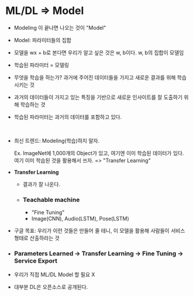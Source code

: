 # ML/DL => Model

- Modeling 이 끝나면 나오는 것이 "Model"

- Model: 파라미터들의 집합

- 모델을 wx + b로 본다면 우리가 알고 싶은 것은 w, b이다. w, b의 집합이 모델임

- 학습된 파라미터 = 모델링 

- 무엇을 학습을 하는가?  과거에 주어진 데이터들을 가지고 새로운 결과를 위해 학습시키는 것

- 과거의 데이터들이 가지고 있는 특징을 기반으로 새로운  인사이트를 잘 도출하기 위해 학습하는 것

- 학습된 파라미터는 과거의 데이터를 포함하고 있다.

  <br>

- 최신 트렌드: Modeling(학습)하지 말자.

  Ex. ImageNet에 1,000개의 Object가 있고, 여기엔 이미 학습된 데이터가 있다. 여기 이미 학습된  것을 활용해서 쓰자. => "Transfer Learning"

- **Transfer Learning** 

  - 결과가 잘 나온다.

  - ### Teachable machine

    - "Fine Tuning"
    - Image(CNN), Audio(LSTM), Pose(LSTM)

- 구글 목표: 우리가 이런 것들은 만들어 줄 테니, 이 모델을 활용해 사람들이 서비스 형태로 산출하라는 것

- ### Parameters Learned -> Transfer Learning -> Fine Tuning -> Service Export

- 우리가 직접 ML/DL Model 할 필요 X

- 대부분 DL은 오픈소스로 공개된다.